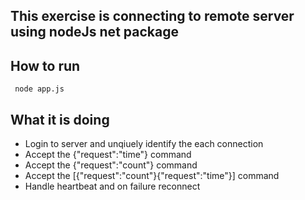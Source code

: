## This exercise is connecting to remote server using nodeJs net package

## How to run
``` node app.js```

## What it is doing
* Login to server and unqiuely identify the each connection
* Accept the {"request":"time"} command
* Accept the {"request":"count"} command
* Accept the [{"request":"count"}{"request":"time"}] command
* Handle heartbeat and on failure reconnect